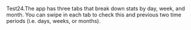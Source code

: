 Test24.The app has three tabs that break down stats by day, week, and month.
You can swipe in each tab to check this and previous two time periods (i.e. days, weeks, or months).
